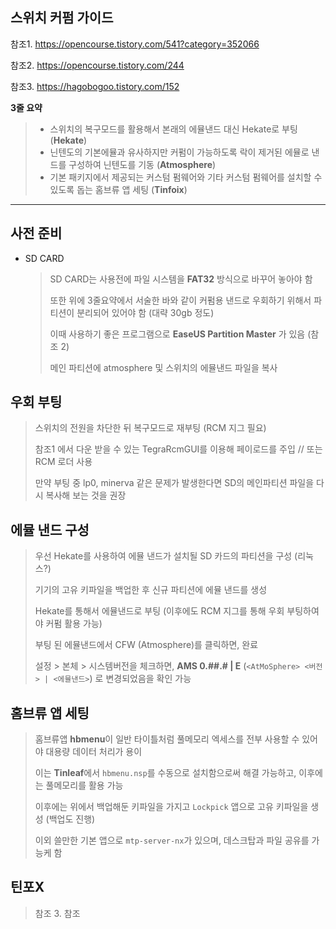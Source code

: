## 스위치 커펌 가이드

참조1. https://opencourse.tistory.com/541?category=352066

참조2. https://opencourse.tistory.com/244

참조3. https://hagobogoo.tistory.com/152

**3줄 요약**

> - 스위치의 복구모드를 활용해서 본래의 에뮬낸드 대신 Hekate로 부팅 (**Hekate**)
> - 닌텐도의 기본에뮬과 유사하지만 커펌이 가능하도록 락이 제거된 에뮬로 낸드를 구성하여 닌텐도를 기동 (**Atmosphere**)
> - 기본 패키지에서 제공되는 커스텀 펌웨어와 기타 커스텀 펌웨어를 설치할 수 있도록 돕는 홈브류 앱 세팅 (**Tinfoix**)

___

## 사전 준비

- SD CARD
  
  > SD CARD는 사용전에 파일 시스템을 **FAT32** 방식으로 바꾸어 놓아야 함
  > 
  > 또한 위에 3줄요약에서 서술한 바와 같이 커펌용 낸드로 우회하기 위해서 파티션이 분리되어 있어야 함 (대략 30gb 정도)
  > 
  > 이때 사용하기 좋은 프로그램으로 **EaseUS Partition Master** 가 있음 (참조 2)
  > 
  > 메인 파티션에 atmosphere 및 스위치의 에뮬낸드 파일을 복사

## 우회 부팅

> 스위치의 전원을 차단한 뒤 복구모드로 재부팅 (RCM 지그 필요)
> 
> 참조1 에서 다운 받을 수 있는 TegraRcmGUI를 이용해 페이로드를 주입 // 또는 RCM 로더 사용
> 
> 만약 부팅 중 lp0, minerva 같은 문제가 발생한다면 SD의 메인파티션 파일을 다시 복사해 보는 것을 권장

## 에뮬 낸드 구성

> 우선 Hekate를 사용하여 에뮬 낸드가 설치될 SD 카드의 파티션을 구성 (리눅스?)
> 
> 기기의 고유 키파일을 백업한 후 신규 파티션에 에뮬 낸드를 생성 
> 
> Hekate를 통해서 에뮬낸드로 부팅 (이후에도 RCM 지그를 통해 우회 부팅하여야 커펌 활용 가능)
> 
> 부팅 된 에뮬낸드에서 CFW (Atmosphere)를 클릭하면, 완료
> 
> 설정 > 본체 > 시스템버전을 체크하면, **AMS 0.##.# | E** (`<AtMoSphere> <버전> | <에뮬낸드>`) 로 변경되었음을 확인 가능

## 홈브류 앱 세팅

> 홈브류앱 **hbmenu**이 일반 타이틀처럼 풀메모리 엑세스를 전부 사용할 수 있어야 대용량 데이터 처리가 용이
> 
> 이는 **Tinleaf**에서 `hbmenu.nsp`를 수동으로 설치함으로써 해결 가능하고, 이후에는 풀메모리를 활용 가능
> 
> 이후에는 위에서 백업해둔 키파일을 가지고 `Lockpick` 앱으로 고유 키파일을 생성 (백업도 진행)
> 
> 이외 쓸만한 기본 앱으로 `mtp-server-nx`가 있으며, 데스크탑과 파일 공유를 가능케 함

## 틴포X

> 참조 3. 참조
